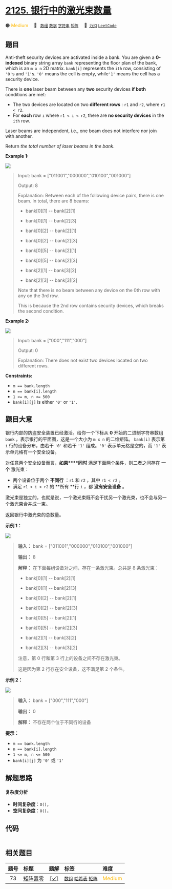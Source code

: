 # [2125. 银行中的激光束数量](https://2xiao.github.io/leetcode-js/problem/2125.html)

🟠 <font color=#ffb800>Medium</font>&emsp; 🔖&ensp; [`数组`](/tag/array.md) [`数学`](/tag/math.md) [`字符串`](/tag/string.md) [`矩阵`](/tag/matrix.md)&emsp; 🔗&ensp;[`力扣`](https://leetcode.cn/problems/number-of-laser-beams-in-a-bank) [`LeetCode`](https://leetcode.com/problems/number-of-laser-beams-in-a-bank)

## 题目

Anti-theft security devices are activated inside a bank. You are given a
**0-indexed** binary string array `bank` representing the floor plan of the
bank, which is an `m x n` 2D matrix. `bank[i]` represents the `ith` row,
consisting of `'0'`s and `'1'`s. `'0'` means the cell is empty, while`'1'`
means the cell has a security device.

There is **one** laser beam between any **two** security devices **if both**
conditions are met:

  * The two devices are located on two **different rows** : `r1` and `r2`, where `r1 < r2`.
  * For **each** row `i` where `r1 < i < r2`, there are **no security devices** in the `ith` row.

Laser beams are independent, i.e., one beam does not interfere nor join with
another.

Return _the total number of laser beams in the bank_.



**Example 1:**

![](https://assets.leetcode.com/uploads/2021/12/24/laser1.jpg)

> Input: bank = ["011001","000000","010100","001000"]
> 
> Output: 8
> 
> Explanation: Between each of the following device pairs, there is one beam. In total, there are 8 beams:
> 
>  * bank[0][1] -- bank[2][1]
> 
>  * bank[0][1] -- bank[2][3]
> 
>  * bank[0][2] -- bank[2][1]
> 
>  * bank[0][2] -- bank[2][3]
> 
>  * bank[0][5] -- bank[2][1]
> 
>  * bank[0][5] -- bank[2][3]
> 
>  * bank[2][1] -- bank[3][2]
> 
>  * bank[2][3] -- bank[3][2]
> 
> Note that there is no beam between any device on the 0th row with any on the 3rd row.
> 
> This is because the 2nd row contains security devices, which breaks the second condition.

**Example 2:**

![](https://assets.leetcode.com/uploads/2021/12/24/laser2.jpg)

> Input: bank = ["000","111","000"]
> 
> Output: 0
> 
> Explanation: There does not exist two devices located on two different rows.

**Constraints:**

  * `m == bank.length`
  * `n == bank[i].length`
  * `1 <= m, n <= 500`
  * `bank[i][j]` is either `'0'` or `'1'`.


## 题目大意

银行内部的防盗安全装置已经激活。给你一个下标从 **0** 开始的二进制字符串数组 `bank` ，表示银行的平面图，这是一个大小为 `m x n`
的二维矩阵。 `bank[i]` 表示第 `i` 行的设备分布，由若干 `'0'` 和若干 `'1'` 组成。`'0'` 表示单元格是空的，而 `'1'`
表示单元格有一个安全设备。

对任意两个安全设备而言，**如果****同时** 满足下面两个条件，则二者之间存在 **一个** 激光束：

  * 两个设备位于两个 **不同行** ：`r1` 和 `r2` ，其中 `r1 < r2` 。
  * 满足 `r1 < i < r2` 的 **所有  **行 `i` ，都 **没有安全设备** 。

激光束是独立的，也就是说，一个激光束既不会干扰另一个激光束，也不会与另一个激光束合并成一束。

返回银行中激光束的总数量。



**示例 1：**

![](https://assets.leetcode.com/uploads/2021/12/24/laser1.jpg)

> 
> 
> 
> 
> 
> **输入：** bank = ["011001","000000","010100","001000"]
> 
> **输出：** 8
> 
> **解释：** 在下面每组设备对之间，存在一条激光束。总共是 8 条激光束：
> 
>  * bank[0][1] -- bank[2][1]
> 
>  * bank[0][1] -- bank[2][3]
> 
>  * bank[0][2] -- bank[2][1]
> 
>  * bank[0][2] -- bank[2][3]
> 
>  * bank[0][5] -- bank[2][1]
> 
>  * bank[0][5] -- bank[2][3]
> 
>  * bank[2][1] -- bank[3][2]
> 
>  * bank[2][3] -- bank[3][2]
> 
> 注意，第 0 行和第 3 行上的设备之间不存在激光束。
> 
> 这是因为第 2 行存在安全设备，这不满足第 2 个条件。
> 
> 

**示例 2：**

![](https://assets.leetcode.com/uploads/2021/12/24/laser2.jpg)

> 
> 
> 
> 
> 
> **输入：** bank = ["000","111","000"]
> 
> **输出：** 0
> 
> **解释：** 不存在两个位于不同行的设备
> 
> 



**提示：**

  * `m == bank.length`
  * `n == bank[i].length`
  * `1 <= m, n <= 500`
  * `bank[i][j]` 为 `'0'` 或 `'1'`


## 解题思路

#### 复杂度分析

- **时间复杂度**：`O()`，
- **空间复杂度**：`O()`，

## 代码

```javascript

```

## 相关题目

<!-- prettier-ignore -->
| 题号 | 标题 | 题解 | 标签 | 难度 |
| :------: | :------ | :------: | :------ | :------ |
| 73 | [矩阵置零](https://leetcode.com/problems/set-matrix-zeroes) | [[✓]](/problem/0073.md) |  [`数组`](/tag/array.md) [`哈希表`](/tag/hash-table.md) [`矩阵`](/tag/matrix.md) | <font color=#ffb800>Medium</font> |